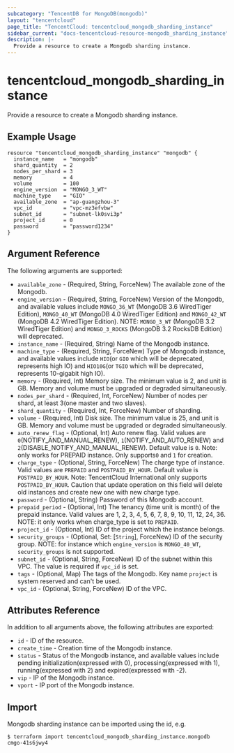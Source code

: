 ```yaml
---
subcategory: "TencentDB for MongoDB(mongodb)"
layout: "tencentcloud"
page_title: "TencentCloud: tencentcloud_mongodb_sharding_instance"
sidebar_current: "docs-tencentcloud-resource-mongodb_sharding_instance"
description: |-
  Provide a resource to create a Mongodb sharding instance.
---
```


# tencentcloud_mongodb_sharding_instance

Provide a resource to create a Mongodb sharding instance.

## Example Usage

```hcl
resource "tencentcloud_mongodb_sharding_instance" "mongodb" {
  instance_name   = "mongodb"
  shard_quantity  = 2
  nodes_per_shard = 3
  memory          = 4
  volume          = 100
  engine_version  = "MONGO_3_WT"
  machine_type    = "GIO"
  available_zone  = "ap-guangzhou-3"
  vpc_id          = "vpc-mz3efvbw"
  subnet_id       = "subnet-lk0svi3p"
  project_id      = 0
  password        = "password1234"
}
```

## Argument Reference

The following arguments are supported:

* `available_zone` - (Required, String, ForceNew) The available zone of the Mongodb.
* `engine_version` - (Required, String, ForceNew) Version of the Mongodb, and available values include `MONGO_36_WT` (MongoDB 3.6 WiredTiger Edition), `MONGO_40_WT` (MongoDB 4.0 WiredTiger Edition) and `MONGO_42_WT`  (MongoDB 4.2 WiredTiger Edition). NOTE: `MONGO_3_WT` (MongoDB 3.2 WiredTiger Edition) and `MONGO_3_ROCKS` (MongoDB 3.2 RocksDB Edition) will deprecated.
* `instance_name` - (Required, String) Name of the Mongodb instance.
* `machine_type` - (Required, String, ForceNew) Type of Mongodb instance, and available values include `HIO`(or `GIO` which will be deprecated, represents high IO) and `HIO10G`(or `TGIO` which will be deprecated, represents 10-gigabit high IO).
* `memory` - (Required, Int) Memory size. The minimum value is 2, and unit is GB. Memory and volume must be upgraded or degraded simultaneously.
* `nodes_per_shard` - (Required, Int, ForceNew) Number of nodes per shard, at least 3(one master and two slaves).
* `shard_quantity` - (Required, Int, ForceNew) Number of sharding.
* `volume` - (Required, Int) Disk size. The minimum value is 25, and unit is GB. Memory and volume must be upgraded or degraded simultaneously.
* `auto_renew_flag` - (Optional, Int) Auto renew flag. Valid values are `0`(NOTIFY_AND_MANUAL_RENEW), `1`(NOTIFY_AND_AUTO_RENEW) and `2`(DISABLE_NOTIFY_AND_MANUAL_RENEW). Default value is `0`. Note: only works for PREPAID instance. Only supports`0` and `1` for creation.
* `charge_type` - (Optional, String, ForceNew) The charge type of instance. Valid values are `PREPAID` and `POSTPAID_BY_HOUR`. Default value is `POSTPAID_BY_HOUR`. Note: TencentCloud International only supports `POSTPAID_BY_HOUR`. Caution that update operation on this field will delete old instances and create new one with new charge type.
* `password` - (Optional, String) Password of this Mongodb account.
* `prepaid_period` - (Optional, Int) The tenancy (time unit is month) of the prepaid instance. Valid values are 1, 2, 3, 4, 5, 6, 7, 8, 9, 10, 11, 12, 24, 36. NOTE: it only works when charge_type is set to `PREPAID`.
* `project_id` - (Optional, Int) ID of the project which the instance belongs.
* `security_groups` - (Optional, Set: [`String`], ForceNew) ID of the security group. NOTE: for instance which `engine_version` is `MONGO_40_WT`, `security_groups` is not supported.
* `subnet_id` - (Optional, String, ForceNew) ID of the subnet within this VPC. The value is required if `vpc_id` is set.
* `tags` - (Optional, Map) The tags of the Mongodb. Key name `project` is system reserved and can't be used.
* `vpc_id` - (Optional, String, ForceNew) ID of the VPC.

## Attributes Reference

In addition to all arguments above, the following attributes are exported:

* `id` - ID of the resource.
* `create_time` - Creation time of the Mongodb instance.
* `status` - Status of the Mongodb instance, and available values include pending initialization(expressed with 0),  processing(expressed with 1), running(expressed with 2) and expired(expressed with -2).
* `vip` - IP of the Mongodb instance.
* `vport` - IP port of the Mongodb instance.


## Import

Mongodb sharding instance can be imported using the id, e.g.

```
$ terraform import tencentcloud_mongodb_sharding_instance.mongodb cmgo-41s6jwy4
```

